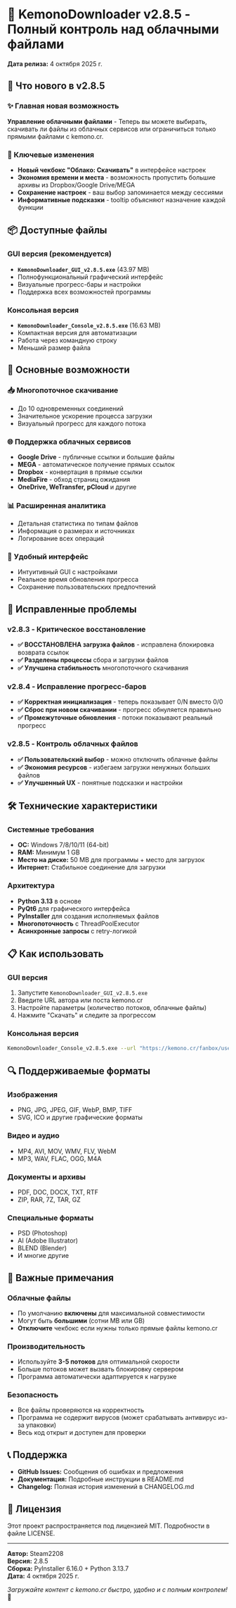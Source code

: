 # 🦊 KemonoDownloader v2.8.5 - Полный контроль над облачными файлами

**Дата релиза:** 4 октября 2025 г.

## 🎯 Что нового в v2.8.5

### ✨ Главная новая возможность
**Управление облачными файлами** - Теперь вы можете выбирать, скачивать ли файлы из облачных сервисов или ограничиться только прямыми файлами с kemono.cr.

### 🔧 Ключевые изменения
- **Новый чекбокс "Облако: Скачивать"** в интерфейсе настроек
- **Экономия времени и места** - возможность пропустить большие архивы из Dropbox/Google Drive/MEGA
- **Сохранение настроек** - ваш выбор запоминается между сессиями
- **Информативные подсказки** - tooltip объясняют назначение каждой функции

## 📦 Доступные файлы

### GUI версия (рекомендуется)
- **`KemonoDownloader_GUI_v2.8.5.exe`** (43.97 MB)
- Полнофункциональный графический интерфейс
- Визуальные прогресс-бары и настройки
- Поддержка всех возможностей программы

### Консольная версия
- **`KemonoDownloader_Console_v2.8.5.exe`** (16.63 MB)
- Компактная версия для автоматизации
- Работа через командную строку
- Меньший размер файла

## 🚀 Основные возможности

### 📥 **Многопоточное скачивание**
- До 10 одновременных соединений
- Значительное ускорение процесса загрузки
- Визуальный прогресс для каждого потока

### 🌐 **Поддержка облачных сервисов**
- **Google Drive** - публичные ссылки и большие файлы
- **MEGA** - автоматическое получение прямых ссылок
- **Dropbox** - конвертация в прямые ссылки
- **MediaFire** - обход страниц ожидания
- **OneDrive, WeTransfer, pCloud** и другие

### 📊 **Расширенная аналитика**
- Детальная статистика по типам файлов
- Информация о размерах и источниках
- Логирование всех операций

### 🎨 **Удобный интерфейс**
- Интуитивный GUI с настройками
- Реальное время обновления прогресса
- Сохранение пользовательских предпочтений

## 🔧 Исправленные проблемы

### v2.8.3 - Критическое восстановление
- **✅ ВОССТАНОВЛЕНА загрузка файлов** - исправлена блокировка возврата ссылок
- **✅ Разделены процессы** сбора и загрузки файлов
- **✅ Улучшена стабильность** многопоточного скачивания

### v2.8.4 - Исправление прогресс-баров  
- **✅ Корректная инициализация** - теперь показывает 0/N вместо 0/0
- **✅ Сброс при новом скачивании** - прогресс обнуляется правильно
- **✅ Промежуточные обновления** - потоки показывают реальный прогресс

### v2.8.5 - Контроль облачных файлов
- **✅ Пользовательский выбор** - можно отключить облачные файлы
- **✅ Экономия ресурсов** - избегаем загрузки ненужных больших файлов
- **✅ Улучшенный UX** - понятные подсказки и настройки

## 🛠️ Технические характеристики

### Системные требования
- **ОС:** Windows 7/8/10/11 (64-bit)
- **RAM:** Минимум 1 GB
- **Место на диске:** 50 MB для программы + место для загрузок
- **Интернет:** Стабильное соединение для загрузки

### Архитектура
- **Python 3.13** в основе
- **PyQt6** для графического интерфейса
- **PyInstaller** для создания исполняемых файлов
- **Многопоточность** с ThreadPoolExecutor
- **Асинхронные запросы** с retry-логикой

## 📋 Как использовать

### GUI версия
1. Запустите `KemonoDownloader_GUI_v2.8.5.exe`
2. Введите URL автора или поста kemono.cr
3. Настройте параметры (количество потоков, облачные файлы)
4. Нажмите "Скачать" и следите за прогрессом

### Консольная версия
```bash
KemonoDownloader_Console_v2.8.5.exe --url "https://kemono.cr/fanbox/user/12345" --threads 5
```

## 🔍 Поддерживаемые форматы

### Изображения
- PNG, JPG, JPEG, GIF, WebP, BMP, TIFF
- SVG, ICO и другие графические форматы

### Видео и аудио
- MP4, AVI, MOV, WMV, FLV, WebM
- MP3, WAV, FLAC, OGG, M4A

### Документы и архивы
- PDF, DOC, DOCX, TXT, RTF
- ZIP, RAR, 7Z, TAR, GZ

### Специальные форматы
- PSD (Photoshop)
- AI (Adobe Illustrator)  
- BLEND (Blender)
- И многие другие

## 🚨 Важные примечания

### Облачные файлы
- По умолчанию **включены** для максимальной совместимости
- Могут быть **большими** (сотни MB или GB)
- **Отключите** чекбокс если нужны только прямые файлы kemono.cr

### Производительность  
- Используйте **3-5 потоков** для оптимальной скорости
- Больше потоков может вызвать блокировку сервером
- Программа автоматически адаптируется к нагрузке

### Безопасность
- Все файлы проверяются на корректность
- Программа не содержит вирусов (может срабатывать антивирус из-за упаковки)
- Весь код открыт и доступен для проверки

## 📞 Поддержка

- **GitHub Issues:** Сообщения об ошибках и предложения
- **Документация:** Подробные инструкции в README.md
- **Changelog:** Полная история изменений в CHANGELOG.md

## 📄 Лицензия

Этот проект распространяется под лицензией MIT. Подробности в файле LICENSE.

---

**Автор:** Steam2208  
**Версия:** 2.8.5  
**Сборка:** PyInstaller 6.16.0 + Python 3.13.7  
**Дата:** 4 октября 2025 г.

*Загружайте контент с kemono.cr быстро, удобно и с полным контролем!* 🚀